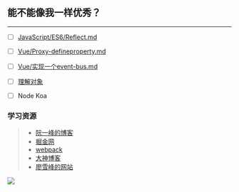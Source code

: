 ## 能不能像我一样优秀？

---

* [ ] [JavaScript/ES6/Reflect.md](/JavaScript/ES6/Reflect.md)

* [ ] [Vue/Proxy-defineproperty.md](/Vue/Proxy-defineproperty.md)

* [ ] [Vue/实现一个event-bus.md](/Vue/实现一个event-bus.md)

* [ ] [理解对象](#)

* [ ] Node Koa

### 学习资源

> * [阮一峰的博客](http://www.ruanyifeng.com/blog/javascript/)
> * [掘金网](https://juejin.im/ "掘金")
> * [webpack](http://webpack.wuhaolin.cn/ "webpack")
> * [大神博客](http://www.cnblogs.com/pssp/)
> * [廖雪峰的网站](https://www.liaoxuefeng.com/)

![](http://ww3.sinaimg.cn/mw690/5eef6257gw1f7tfl42kwmg20aa0a7x6p.gif)

